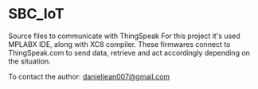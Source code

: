 # SBC_IoT
Source files to communicate with ThingSpeak 
For this project it's used MPLABX IDE, along with XC8 compiler.
These firmwares connect to ThingSpeak.com to send data, retrieve and act accordingly depending on the situation.

To contact the author: danieljean007@gmail.com
